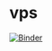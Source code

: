 # vps

[![Binder](https://mybinder.org/badge_logo.svg)](https://mybinder.org/v2/gh/fazin-ahamed/vps/main)
